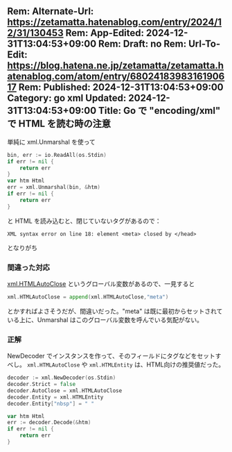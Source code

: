 Rem: Alternate-Url: https://zetamatta.hatenablog.com/entry/2024/12/31/130453
Rem: App-Edited: 2024-12-31T13:04:53+09:00
Rem: Draft: no
Rem: Url-To-Edit: https://blog.hatena.ne.jp/zetamatta/zetamatta.hatenablog.com/atom/entry/6802418398316190617
Rem: Published: 2024-12-31T13:04:53+09:00
Category: go xml
Updated: 2024-12-31T13:04:53+09:00
Title: Go で "encoding/xml" で HTML を読む時の注意
---
単純に xml.Unmarshal を使って

```go
bin, err := io.ReadAll(os.Stdin)
if err != nil {
    return err
}
var htm Html
err = xml.Unmarshal(bin, &htm)
if err != nil {
    return err
}
```

と HTML を読み込むと、閉じていないタグがあるので：

```
XML syntax error on line 18: element <meta> closed by </head>
```

となりがち

### 間違った対応

[xml.HTMLAutoClose](https://pkg.go.dev/encoding/xml@go1.23.4#pkg-variables) というグローバル変数があるので、一見すると

```go
xml.HTMLAutoClose = append(xml.HTMLAutoClose,"meta")
```

とかすればよさそうだが、間違いだった。"meta" は既に最初からセットされている上に、Unmarshal はこのグローバル変数を呼んでいる気配がない。

### 正解

NewDecoder でインスタンスを作って、そのフィールドにタグなどをセットすべし。
`xml.HTMLAutoClose` や `xml.HTMLEntity` は、HTML向けの推奨値だった。

```go
decoder := xml.NewDecoder(os.Stdin)
decoder.Strict = false
decoder.AutoClose = xml.HTMLAutoClose
decoder.Entity = xml.HTMLEntity
decoder.Entity["nbsp"] = " "

var htm Html
err := decoder.Decode(&htm)
if err != nil {
    return err
}
```
